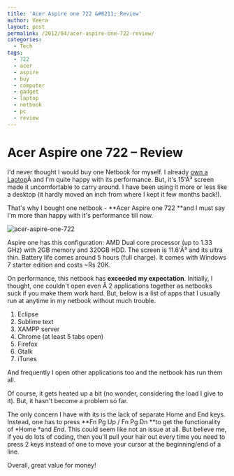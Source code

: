 ```yaml
---
title: 'Acer Aspire one 722 &#8211; Review'
author: Veera
layout: post
permalink: /2012/04/acer-aspire-one-722-review/
categories:
  - Tech
tags:
  - 722
  - acer
  - aspire
  - buy
  - computer
  - gadget
  - laptop
  - netbook
  - pc
  - review
---
```

# Acer Aspire one 722 &#8211; Review

I'd never thought I would buy one Netbook for myself. I already [own a Laptop][1]Â and I'm quite happy with its performance. But, it's 15'Â³ screen made it uncomfortable to carry around. I have been using it more or less like a desktop (it hardly moved an inch from where I kept it few months back!).

 [1]: http://veerasundar.com/blog/2010/05/bought-a-new-laptop-acer-aspire-5738z/ "Bought a new Laptop - Acer Aspire 5738Z"

That's why I bought one netbook - **Acer Aspire one 722 **and I must say I'm more than happy with it's performance till now.

![][2]

 [2]: http://veerasundar.com/img/2012/04/acer-aspire-one-722.jpg "acer-aspire-one-722"

Aspire one has this configuration: AMD Dual core processor (up to 1.33 GHz) with 2GB memory and 320GB HDD. The screen is 11.6'Â³ and its ultra thin. Battery life comes around 5 hours (full charge). It comes with Windows 7 starter edition and costs ~Rs 20K.

On performance, this netbook has **exceeded my expectation**. Initially, I thought, one couldn't open even Â 2 applications together as netbooks suck if you make them work hard. But, below is a list of apps that I usually run at anytime in my netbook without much trouble.

1.  Eclipse
2.  Sublime text
3.  XAMPP server
4.  Chrome (at least 5 tabs open)
5.  Firefox
6.  Gtalk
7.  iTunes

And frequently I open other applications too and the netbook has run them all.

Of course, it gets heated up a bit (no wonder, considering the load I give to it). But, it hasn't become a problem so far.

The only concern I have with its is the lack of separate Home and End keys. Instead, one has to press **Fn Pg Up / Fn Pg Dn **to get the functionality of *Home *and *End*. This could seem like not an issue at all. But believe me, if you do lots of coding, then you'll pull your hair out every time you need to press 2 keys instead of one to move your cursor at the beginning/end of a line.

Overall, great value for money!